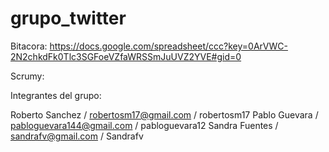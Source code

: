 grupo_twitter
=============

Bitacora: https://docs.google.com/spreadsheet/ccc?key=0ArVWC-2N2chkdFk0Tlc3SGFoeVZfaWRSSmJuUVZ2YVE#gid=0

Scrumy:

Integrantes del grupo:

Roberto Sanchez / robertosm17@gmail.com / robertosm17
Pablo Guevara / pabloguevara144@gmail.com / pabloguevara12
Sandra Fuentes / sandrafv@gmail.com / Sandrafv
